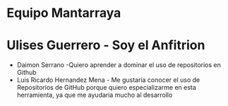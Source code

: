 # Equipo Mantarraya
# Ulises Guerrero - Soy el Anfitrion
- Daimon Serrano -Quiero aprender a dominar el uso de repositorios en Github
- Luis Ricardo Hernandez Mena - Me gustaria conocer el uso de Repositorios de GitHub porque quiero especializarme en esta herramienta, ya que me ayudaria mucho al desarrollo 
